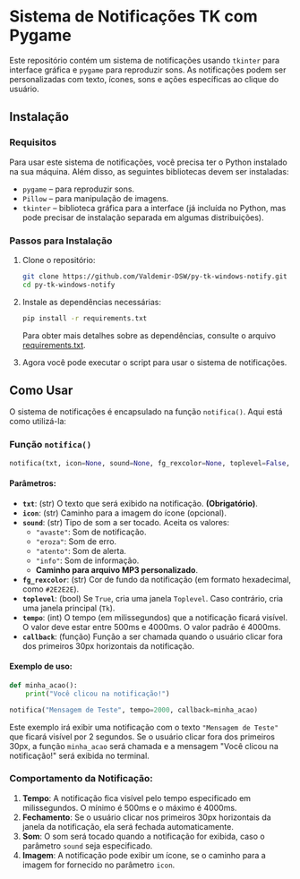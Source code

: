 
# Sistema de Notificações TK com Pygame

Este repositório contém um sistema de notificações usando `tkinter` para interface gráfica e `pygame` para reproduzir sons. As notificações podem ser personalizadas com texto, ícones, sons e ações específicas ao clique do usuário.

## Instalação

### Requisitos

Para usar este sistema de notificações, você precisa ter o Python instalado na sua máquina. Além disso, as seguintes bibliotecas devem ser instaladas:

- `pygame` – para reproduzir sons.
- `Pillow` – para manipulação de imagens.
- `tkinter` – biblioteca gráfica para a interface (já incluída no Python, mas pode precisar de instalação separada em algumas distribuições).

### Passos para Instalação

1. Clone o repositório:

   ```bash
   git clone https://github.com/Valdemir-DSW/py-tk-windows-notify.git
   cd py-tk-windows-notify
   ```

2. Instale as dependências necessárias:

   ```bash
   pip install -r requirements.txt
   ```

   Para obter mais detalhes sobre as dependências, consulte o arquivo [requirements.txt](https://github.com/Valdemir-DSW/py-tk-windows-notify/blob/main/requirements.txt).

3. Agora você pode executar o script para usar o sistema de notificações. 

## Como Usar

O sistema de notificações é encapsulado na função `notifica()`. Aqui está como utilizá-la:

### Função `notifica()`

```python
notifica(txt, icon=None, sound=None, fg_rexcolor=None, toplevel=False, tempo=4000, callback=None)
```

#### Parâmetros:

- **`txt`**: (str) O texto que será exibido na notificação. **(Obrigatório)**.
- **`icon`**: (str) Caminho para a imagem do ícone (opcional).
- **`sound`**: (str) Tipo de som a ser tocado. Aceita os valores:
  - `"avaste"`: Som de notificação.
  - `"eroza"`: Som de erro.
  - `"atento"`: Som de alerta.
  - `"info"`: Som de informação.
  - **Caminho para arquivo MP3 personalizado**.
- **`fg_rexcolor`**: (str) Cor de fundo da notificação (em formato hexadecimal, como `#2E2E2E`).
- **`toplevel`**: (bool) Se `True`, cria uma janela `Toplevel`. Caso contrário, cria uma janela principal (`Tk`).
- **`tempo`**: (int) O tempo (em milissegundos) que a notificação ficará visível. O valor deve estar entre 500ms e 4000ms. O valor padrão é 4000ms.
- **`callback`**: (função) Função a ser chamada quando o usuário clicar fora dos primeiros 30px horizontais da notificação.

#### Exemplo de uso:

```python
def minha_acao():
    print("Você clicou na notificação!")

notifica("Mensagem de Teste", tempo=2000, callback=minha_acao)
```

Este exemplo irá exibir uma notificação com o texto `"Mensagem de Teste"` que ficará visível por 2 segundos. Se o usuário clicar fora dos primeiros 30px, a função `minha_acao` será chamada e a mensagem "Você clicou na notificação!" será exibida no terminal.

### Comportamento da Notificação:

1. **Tempo**: A notificação fica visível pelo tempo especificado em milissegundos. O mínimo é 500ms e o máximo é 4000ms.
2. **Fechamento**: Se o usuário clicar nos primeiros 30px horizontais da janela da notificação, ela será fechada automaticamente.
3. **Som**: O som será tocado quando a notificação for exibida, caso o parâmetro `sound` seja especificado.
4. **Imagem**: A notificação pode exibir um ícone, se o caminho para a imagem for fornecido no parâmetro `icon`.

